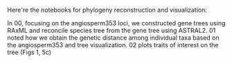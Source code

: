 Here're the notebooks for phylogeny reconstruction and visualization:

In 00, focusing on the angiosperm353 loci, we constructed gene trees using RAxML and reconcile species tree from the gene tree using ASTRAL2.
01 noted how we obtain the genetic distance among individual taxa based on the angiosperm353 and tree visualization.
02 plots traits of interest on the tree (Figs 1, 5c)
